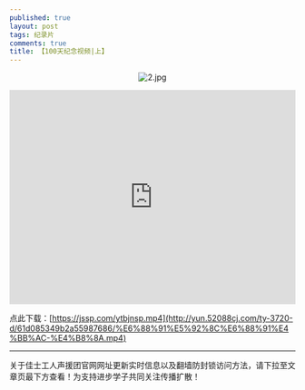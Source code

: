 ```yaml
---
published: true
layout: post
tags: 纪录片
comments: true
title: 【100天纪念视频|上】
---
```


<p align="center"><img src="https://i.loli.net/2018/11/06/5be0e229a2a82.jpg" alt="2.jpg" title="2.jpg" /></p>

<div style="width: 100%; height: 0px; position: relative; padding-bottom: 75.000%;"><iframe src="http://www.weiyun-tencent.com/ty-16-h5/b27c7e2c8a3917bdcbbd" frameborder="0" width="100%" height="100%" allowfullscreen style="width: 100%; height: 100%; position: absolute;"></iframe></div>

点此下载：[https://jssp.com/ytbjnsp.mp4](http://yun.52088cj.com/ty-3720-d/61d085349b2a55987686/%E6%88%91%E5%92%8C%E6%88%91%E4%BB%AC-%E4%B8%8A.mp4)

---
关于佳士工人声援团官网网址更新实时信息以及翻墙防封锁访问方法，请下拉至文章页最下方查看！为支持进步学子共同关注传播扩散！
